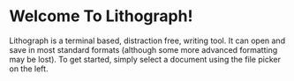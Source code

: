 # Welcome To Lithograph!

Lithograph is a terminal based, distraction free, writing tool. It can open and save in most standard formats (although some more advanced formatting may be lost). To get started, simply select a document using the file picker on the left.
